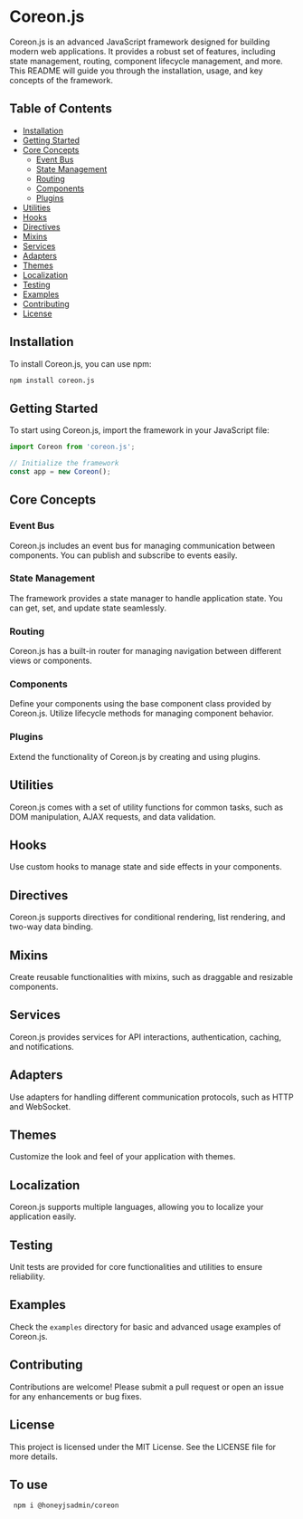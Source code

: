 
# Coreon.js

Coreon.js is an advanced JavaScript framework designed for building modern web applications. It provides a robust set of features, including state management, routing, component lifecycle management, and more. This README will guide you through the installation, usage, and key concepts of the framework.

## Table of Contents

- [Installation](#installation)
- [Getting Started](#getting-started)
- [Core Concepts](#core-concepts)
  - [Event Bus](#event-bus)
  - [State Management](#state-management)
  - [Routing](#routing)
  - [Components](#components)
  - [Plugins](#plugins)
- [Utilities](#utilities)
- [Hooks](#hooks)
- [Directives](#directives)
- [Mixins](#mixins)
- [Services](#services)
- [Adapters](#adapters)
- [Themes](#themes)
- [Localization](#localization)
- [Testing](#testing)
- [Examples](#examples)
- [Contributing](#contributing)
- [License](#license)

## Installation

To install Coreon.js, you can use npm:

```bash
npm install coreon.js
```

## Getting Started

To start using Coreon.js, import the framework in your JavaScript file:

```javascript
import Coreon from 'coreon.js';

// Initialize the framework
const app = new Coreon();
```

## Core Concepts

### Event Bus

Coreon.js includes an event bus for managing communication between components. You can publish and subscribe to events easily.

### State Management

The framework provides a state manager to handle application state. You can get, set, and update state seamlessly.

### Routing

Coreon.js has a built-in router for managing navigation between different views or components.

### Components

Define your components using the base component class provided by Coreon.js. Utilize lifecycle methods for managing component behavior.

### Plugins

Extend the functionality of Coreon.js by creating and using plugins.

## Utilities

Coreon.js comes with a set of utility functions for common tasks, such as DOM manipulation, AJAX requests, and data validation.

## Hooks

Use custom hooks to manage state and side effects in your components.

## Directives

Coreon.js supports directives for conditional rendering, list rendering, and two-way data binding.

## Mixins

Create reusable functionalities with mixins, such as draggable and resizable components.

## Services

Coreon.js provides services for API interactions, authentication, caching, and notifications.

## Adapters

Use adapters for handling different communication protocols, such as HTTP and WebSocket.

## Themes

Customize the look and feel of your application with themes.

## Localization

Coreon.js supports multiple languages, allowing you to localize your application easily.

## Testing

Unit tests are provided for core functionalities and utilities to ensure reliability.

## Examples

Check the `examples` directory for basic and advanced usage examples of Coreon.js.

## Contributing

Contributions are welcome! Please submit a pull request or open an issue for any enhancements or bug fixes.

## License

This project is licensed under the MIT License. See the LICENSE file for more details.
## To use 
`` npm i @honeyjsadmin/coreon``
